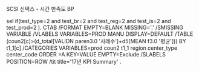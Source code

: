 SCSI 신택스 - 시간 만족도 BP 


sel if(test_type=2 and test_br=2 and test_reg=2 and test_is=2 and test_prod=2 ).
CTAB
  /FORMAT EMPTY=BLANK MISSING='.'  /SMISSING VARIABLE
  /VLABELS VARIABLES=PROD MANU
    DISPLAY=DEFAULT 
  /TABLE (coun2[c]>(d_total[VALIDN paren3.0 '사례수']+d5[MEAN f3.0 '평균'])) 
BY t1_1[c]
  /CATEGORIES VARIABLES=prod coun2 t1_1 region center_type center_code ORDER =A KEY=VALUE EMPTY=Exclude
  /SLABELS POSITION=ROW
/tit title='17년 KPI Summary' .
